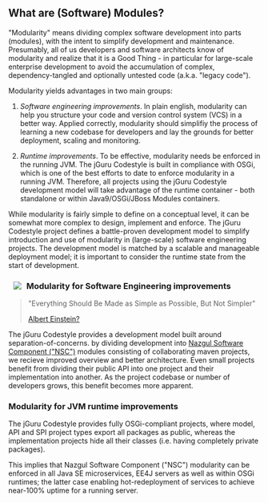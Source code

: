 ## What are (Software) Modules?

"Modularity" means dividing complex software development into parts (modules), with the intent to simplify
development and maintenance. Presumably, all of us developers and software architects know of modularity
and realize that it is a Good Thing - in particular for large-scale enterprise development to avoid the
accumulation of complex, dependency-tangled and optionally untested code (a.k.a. "legacy code").

Modularity yields advantages in two main groups:

1. *Software engineering improvements*. In plain english, modularity can help you structure your code and
   version control system (VCS) in a better way. Applied correctly, modularity should simplifiy the process of
   learning a new codebase for developers and lay the grounds for better deployment, scaling and monitoring.

2. *Runtime improvements*. To be effective, modularity needs be enforced in the running JVM.
   The jGuru Codestyle is built in compliance with OSGi, which is one of the best efforts to date to enforce
   modularity in a running JVM. Therefore, all projects using the jGuru Codestyle development model will take
   advantage of the runtime container - both standalone or within Java9/OSGi/JBoss Modules containers.

While modularity is fairly simple to define on a conceptual level, it can be somewhat more complex to design,
implement and enforce. The jGuru Codestyle project defines a battle-proven development model to simplify 
introduction and use of modularity in (large-scale) software engineering projects. The development model is matched
by a scalable and manageable deployment model; it is important to consider the runtime state from the start
of development.

<img src="../images/plantuml/modularity_mavenProjects.png" style="float:left; margin:10px;" />

### Modularity for Software Engineering improvements

> "Everything Should Be Made as Simple as Possible, But Not Simpler"
>
> [Albert Einstein?](http://quoteinvestigator.com/2011/05/13/einstein-simple/ "Einstein quote")

The jGuru Codestyle provides a development model built around separation-of-concerns.
by dividing development into [Nazgul Software Component ("NSC")](software_components.html) modules
consisting of collaborating maven projects, we recieve improved overview and better architecture.
Even small projects benefit from dividing their public API into one project and their implementation
into another. As the project codebase or number of developers grows, this benefit becomes more apparent.

### Modularity for JVM runtime improvements

The jGuru Codestyle provides fully OSGi-compliant projects, where model, API and SPI project types export all
packages as public, whereas the implementation projects hide all their classes
(i.e. having completely private packages).

This implies that Nazgul Software Component ("NSC") modularity can be enforced in all
Java SE microservices, EE4J servers as well as within OSGi runtimes; the latter case 
enabling hot-redeployment of services to achieve near-100% uptime for a running server.